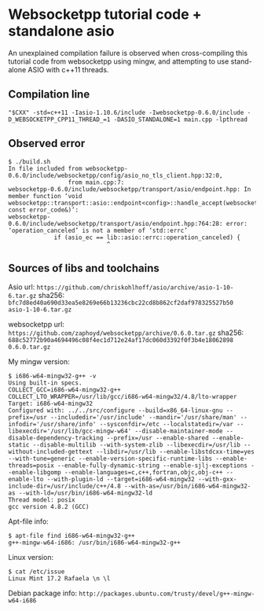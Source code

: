 Websocketpp tutorial code + standalone asio
===========================================

An unexplained compilation failure is observed when cross-compiling this tutorial code from websocketpp using mingw,
and attempting to use stand-alone ASIO with c++11 threads.

## Compilation line

```
"$CXX" -std=c++11 -Iasio-1.10.6/include -Iwebsocketpp-0.6.0/include -D_WEBSOCKETPP_CPP11_THREAD_=1 -DASIO_STANDALONE=1 main.cpp -lpthread
```

## Observed error

```
$ ./build.sh 
In file included from websocketpp-0.6.0/include/websocketpp/config/asio_no_tls_client.hpp:32:0,
                 from main.cpp:7:
websocketpp-0.6.0/include/websocketpp/transport/asio/endpoint.hpp: In member function ‘void websocketpp::transport::asio::endpoint<config>::handle_accept(websocketpp::transport::accept_handler, const error_code&)’:
websocketpp-0.6.0/include/websocketpp/transport/asio/endpoint.hpp:764:28: error: ‘operation_canceled’ is not a member of ‘std::errc’
             if (asio_ec == lib::asio::errc::operation_canceled) {
                            ^
```

## Sources of libs and toolchains

Asio url: `https://github.com/chriskohlhoff/asio/archive/asio-1-10-6.tar.gz`
sha256: `bfc7d8ed40a690d33ea5e8269e66b13236cbc22cd8b862cf2daf978325527b50  asio-1-10-6.tar.gz`

websocketpp url: `https://github.com/zaphoyd/websocketpp/archive/0.6.0.tar.gz`
sha256: `688c52772b90a4694496c08f4ec1d712e24af17dc060d3392f0f3b4e18062898  0.6.0.tar.gz`

My mingw version:

```
$ i686-w64-mingw32-g++ -v
Using built-in specs.
COLLECT_GCC=i686-w64-mingw32-g++
COLLECT_LTO_WRAPPER=/usr/lib/gcc/i686-w64-mingw32/4.8/lto-wrapper
Target: i686-w64-mingw32
Configured with: ../../src/configure --build=x86_64-linux-gnu --prefix=/usr --includedir='/usr/include' --mandir='/usr/share/man' --infodir='/usr/share/info' --sysconfdir=/etc --localstatedir=/var --libexecdir='/usr/lib/gcc-mingw-w64' --disable-maintainer-mode --disable-dependency-tracking --prefix=/usr --enable-shared --enable-static --disable-multilib --with-system-zlib --libexecdir=/usr/lib --without-included-gettext --libdir=/usr/lib --enable-libstdcxx-time=yes --with-tune=generic --enable-version-specific-runtime-libs --enable-threads=posix --enable-fully-dynamic-string --enable-sjlj-exceptions --enable-libgomp --enable-languages=c,c++,fortran,objc,obj-c++ --enable-lto --with-plugin-ld --target=i686-w64-mingw32 --with-gxx-include-dir=/usr/include/c++/4.8 --with-as=/usr/bin/i686-w64-mingw32-as --with-ld=/usr/bin/i686-w64-mingw32-ld
Thread model: posix
gcc version 4.8.2 (GCC) 
```

Apt-file info:
```
$ apt-file find i686-w64-mingw32-g++
g++-mingw-w64-i686: /usr/bin/i686-w64-mingw32-g++
```

Linux version:
```
$ cat /etc/issue
Linux Mint 17.2 Rafaela \n \l
```

Debian package info: `http://packages.ubuntu.com/trusty/devel/g++-mingw-w64-i686`

